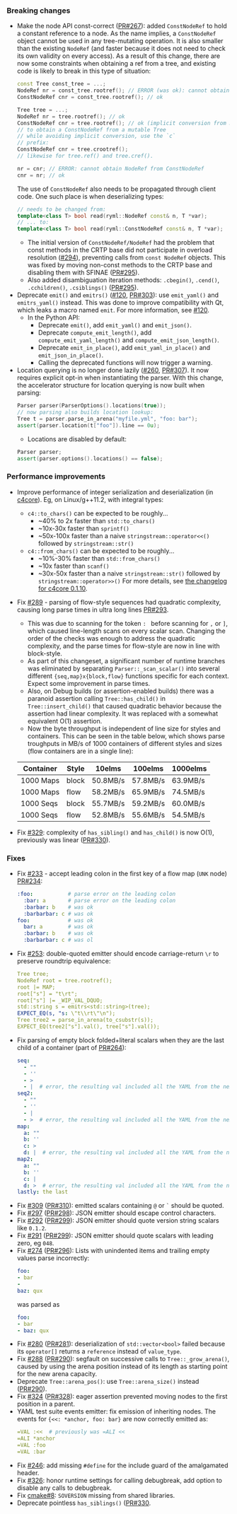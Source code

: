 
### Breaking changes

- Make the node API const-correct ([PR#267](https://github.com/biojppm/rapidyaml/pull/267)): added `ConstNodeRef` to hold a constant reference to a node. As the name implies, a `ConstNodeRef` object cannot be used in any tree-mutating operation. It is also smaller than the existing `NodeRef` (and faster because it does not need to check its own validity on every access). As a result of this change, there are now some constraints when obtaining a ref from a tree, and existing code is likely to break in this type of situation:
  ```c++
  const Tree const_tree = ...;
  NodeRef nr = const_tree.rootref(); // ERROR (was ok): cannot obtain a mutating NodeRef from a const Tree
  ConstNodeRef cnr = const_tree.rootref(); // ok
  
  Tree tree = ...;
  NodeRef nr = tree.rootref(); // ok
  ConstNodeRef cnr = tree.rootref(); // ok (implicit conversion from NodeRef to ConstNodeRef)
  // to obtain a ConstNodeRef from a mutable Tree
  // while avoiding implicit conversion, use the `c`
  // prefix:
  ConstNodeRef cnr = tree.crootref();
  // likewise for tree.ref() and tree.cref().
  
  nr = cnr; // ERROR: cannot obtain NodeRef from ConstNodeRef
  cnr = nr; // ok
  ```
  The use of `ConstNodeRef` also needs to be propagated through client code. One such place is when deserializing types:
  ```c++
  // needs to be changed from:
  template<class T> bool read(ryml::NodeRef const& n, T *var);
  // ... to:
  template<class T> bool read(ryml::ConstNodeRef const& n, T *var);
  ```
  - The initial version of `ConstNodeRef/NodeRef` had the problem that const methods in the CRTP base did not participate in overload resolution ([#294](https://github.com/biojppm/rapidyaml/issues/294)), preventing calls from `const NodeRef` objects. This was fixed by moving non-const methods to the CRTP base and disabling them with SFINAE ([PR#295](https://github.com/biojppm/rapidyaml/pull/295)).
  - Also added disambiguation iteration methods: `.cbegin()`, `.cend()`, `.cchildren()`, `.csiblings()` ([PR#295](https://github.com/biojppm/rapidyaml/pull/295)).
- Deprecate `emit()` and `emitrs()` ([#120](https://github.com/biojppm/rapidyaml/issues/120), [PR#303](https://github.com/biojppm/rapidyaml/pull/303)): use `emit_yaml()` and `emitrs_yaml()` instead. This was done to improve compatibility with Qt, which leaks a macro named `emit`. For more information, see [#120](https://github.com/biojppm/rapidyaml/issues/120).
  - In the Python API:
    - Deprecate `emit()`, add `emit_yaml()` and `emit_json()`.
    - Deprecate `compute_emit_length()`, add `compute_emit_yaml_length()` and `compute_emit_json_length()`.
    - Deprecate `emit_in_place()`, add `emit_yaml_in_place()` and `emit_json_in_place()`.
    - Calling the deprecated functions will now trigger a warning.
- Location querying is no longer done lazily ([#260](https://github.com/biojppm/rapidyaml/issues/260), [PR#307](https://github.com/biojppm/rapidyaml/pull/307)). It now requires explicit opt-in when instantiating the parser. With this change, the accelerator structure for location querying is now built when parsing:
  ```c++
  Parser parser(ParserOptions().locations(true));
  // now parsing also builds location lookup:
  Tree t = parser.parse_in_arena("myfile.yml", "foo: bar");
  assert(parser.location(t["foo"]).line == 0u);
  ```
  - Locations are disabled by default:
  ```c++
  Parser parser;
  assert(parser.options().locations() == false);
  ```


### Performance improvements

- Improve performance of integer serialization and deserialization (in [c4core](https://github.com/biojppm/c4core)). Eg, on Linux/g++11.2, with integral types:
  - `c4::to_chars()` can be expected to be roughly...
    - ~40% to 2x faster than `std::to_chars()`
    - ~10x-30x faster than `sprintf()`
    - ~50x-100x faster than a naive `stringstream::operator<<()` followed by `stringstream::str()`
  - `c4::from_chars()` can be expected to be roughly...
    - ~10%-30% faster than `std::from_chars()`
    - ~10x faster than `scanf()`
    - ~30x-50x faster than a naive `stringstream::str()` followed by `stringstream::operator>>()`
  For more details, see [the changelog for c4core 0.1.10](https://github.com/biojppm/c4core/releases/tag/v0.1.10).
- Fix [#289](https://github.com/biojppm/rapidyaml/issues/289) - parsing of flow-style sequences had quadratic complexity, causing long parse times in ultra long lines [PR#293](https://github.com/biojppm/rapidyaml/pull/293).
  - This was due to scanning for the token `: ` before scanning for `,` or `]`, which caused line-length scans on every scalar scan. Changing the order of the checks was enough to address the quadratic complexity, and the parse times for flow-style are now in line with block-style.
  - As part of this changeset, a significant number of runtime branches was eliminated by separating `Parser::_scan_scalar()` into several different `{seq,map}x{block,flow}` functions specific for each context. Expect some improvement in parse times.
  - Also, on Debug builds (or assertion-enabled builds) there was a paranoid assertion calling `Tree::has_child()` in `Tree::insert_child()` that caused quadratic behavior because the assertion had linear complexity. It was replaced with a somewhat equivalent O(1) assertion.
  - Now the byte throughput is independent of line size for styles and containers. This can be seen in the table below, which shows parse troughputs in MB/s of 1000 containers of different styles and sizes (flow containers are in a single line):

  | Container | Style | 10elms      | 100elms      | 1000elms      |
  |-----------|-------|-------------|--------------|---------------| 
  | 1000 Maps | block | 50.8MB/s    | 57.8MB/s     | 63.9MB/s      |
  | 1000 Maps | flow  | 58.2MB/s    | 65.9MB/s     | 74.5MB/s      |
  | 1000 Seqs | block | 55.7MB/s    | 59.2MB/s     | 60.0MB/s      |
  | 1000 Seqs | flow  | 52.8MB/s    | 55.6MB/s     | 54.5MB/s      |
- Fix [#329](https://github.com/biojppm/rapidyaml/issues/329): complexity of `has_sibling()` and `has_child()` is now O(1), previously was linear ([PR#330](https://github.com/biojppm/rapidyaml/pull/330)).


### Fixes

- Fix [#233](https://github.com/biojppm/rapidyaml/issues/233) - accept leading colon in the first key of a flow map (`UNK` node) [PR#234](https://github.com/biojppm/rapidyaml/pull/234):
  ```yaml
  :foo:           # parse error on the leading colon
    :bar: a       # parse error on the leading colon
    :barbar: b    # was ok
    :barbarbar: c # was ok
  foo:            # was ok
    bar: a        # was ok
    :barbar: b    # was ok
    :barbarbar: c # was ol
  ```
- Fix [#253](https://github.com/biojppm/rapidyaml/issues/253): double-quoted emitter should encode carriage-return `\r` to preserve roundtrip equivalence:
  ```yaml
  Tree tree;
  NodeRef root = tree.rootref();
  root |= MAP;
  root["s"] = "t\rt";
  root["s"] |= _WIP_VAL_DQUO;
  std::string s = emitrs<std::string>(tree);
  EXPECT_EQ(s, "s: \"t\\rt\"\n");
  Tree tree2 = parse_in_arena(to_csubstr(s));
  EXPECT_EQ(tree2["s"].val(), tree["s"].val());
  ```
- Fix parsing of empty block folded+literal scalars when they are the last child of a container (part of [PR#264](https://github.com/biojppm/rapidyaml/issues/264)):
  ```yaml
  seq:
    - ""
    - ''
    - >
    - |  # error, the resulting val included all the YAML from the next node
  seq2:
    - ""
    - ''
    - |
    - >  # error, the resulting val included all the YAML from the next node
  map:
    a: ""
    b: ''
    c: >
    d: |  # error, the resulting val included all the YAML from the next node
  map2:
    a: ""
    b: ''
    c: |
    d: >  # error, the resulting val included all the YAML from the next node
  lastly: the last
  ```
- Fix [#309](https://github.com/biojppm/rapidyaml/issues/309) ([PR#310](https://github.com/biojppm/rapidyaml/pull/310)): emitted scalars containing `@` or `` ` ``  should be quoted.
- Fix [#297](https://github.com/biojppm/rapidyaml/issues/297) ([PR#298](https://github.com/biojppm/rapidyaml/pull/298)): JSON emitter should escape control characters.
- Fix [#292](https://github.com/biojppm/rapidyaml/issues/292) ([PR#299](https://github.com/biojppm/rapidyaml/pull/299)): JSON emitter should quote version string scalars like `0.1.2`.
- Fix [#291](https://github.com/biojppm/rapidyaml/issues/291) ([PR#299](https://github.com/biojppm/rapidyaml/pull/299)): JSON emitter should quote scalars with leading zero, eg `048`.
- Fix [#274](https://github.com/biojppm/rapidyaml/issues/274) ([PR#296](https://github.com/biojppm/rapidyaml/pull/296)): Lists with unindented items and trailing empty values parse incorrectly:
  ```yaml
  foo:
  - bar
  -
  baz: qux
  ```
  was parsed as
  ```yaml
  foo:
  - bar
  - baz: qux
  ```
- Fix [#280](https://github.com/biojppm/rapidyaml/issues/280) ([PR#281](https://github.com/biojppm/rapidyaml/pull/281)): deserialization of `std::vector<bool>` failed because its `operator[]` returns a `reference` instead of `value_type`.
- Fix [#288](https://github.com/biojppm/rapidyaml/issues/288) ([PR#290](https://github.com/biojppm/rapidyaml/pull/290)): segfault on successive calls to `Tree::_grow_arena()`, caused by using the arena position instead of its length as starting point for the new arena capacity.
- Deprecate `Tree::arena_pos()`: use `Tree::arena_size()` instead ([PR#290](https://github.com/biojppm/rapidyaml/pull/290)).
- Fix [#324](https://github.com/biojppm/rapidyaml/issues/324) ([PR#328](https://github.com/biojppm/rapidyaml/pull/328)): eager assertion prevented moving nodes to the first position in a parent.
- YAML test suite events emitter: fix emission of inheriting nodes. The events for `{<<: *anchor, foo: bar}` are now correctly emitted as:
  ```yaml
  =VAL :<<  # previously was =ALI <<
  =ALI *anchor
  =VAL :foo
  =VAL :bar
  ```
- Fix [#246](https://github.com/biojppm/rapidyaml/issues/246): add missing `#define` for the include guard of the amalgamated header.
- Fix [#326](https://github.com/biojppm/rapidyaml/issues/326): honor runtime settings for calling debugbreak, add option to disable any calls to debugbreak.
- Fix [cmake#8](https://github.com/biojppm/cmake/issues/8): `SOVERSION` missing from shared libraries.
- Deprecate pointless `has_siblings()` ([PR#330](https://github.com/biojppm/rapidyaml/pull/330).

